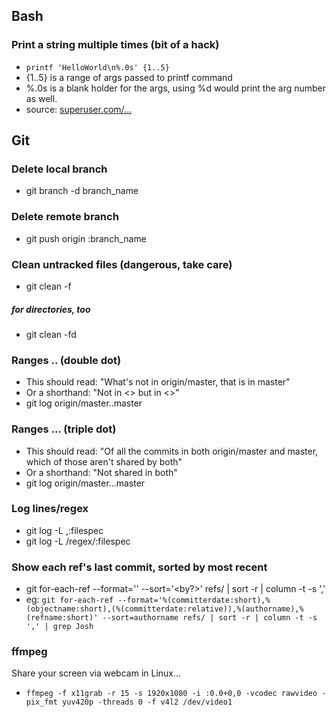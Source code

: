 ## Bash 
### Print a string multiple times (bit of a hack)
- ` printf 'HelloWorld\n%.0s' {1..5} `
- {1..5} is a range of args passed to printf command
- %.0s is a blank holder for the args, using %d would print the arg number as well. 
- source: [superuser.com/...](http://superuser.com/questions/86340/linux-command-to-repeat-a-string-n-times)

## Git

### Delete local branch
- git branch -d branch_name

### Delete remote branch
- git push origin :branch_name

### Clean untracked files (dangerous, take care)
- git clean -f 
##### for directories, too
- git clean -fd 

### Ranges .. (double dot)
- This should read: "What's not in origin/master, that is in master"
- Or a shorthand: "Not in <> but in <>"
- git log origin/master..master

### Ranges ... (triple dot)
- This should read: "Of all the commits in both origin/master and master, which of those aren't shared by both"
- Or a shorthand: "Not shared in both"
- git log origin/master...master

### Log lines/regex
- git log -L <start>,<end>:filespec
- git log -L /regex/:filespec


### Show each ref's last commit, sorted by most recent
- git for-each-ref --format='<what-to-output>' --sort='<by?>' refs/ | sort -r | column -t -s ',' 
- eg: `git for-each-ref --format='%(committerdate:short),%(objectname:short),(%(committerdate:relative)),%(authorname),%(refname:short)' --sort=authorname refs/ | sort -r | column -t -s ',' | grep Josh`

### ffmpeg
Share your screen via webcam in Linux...
- `ffmpeg -f x11grab -r 15 -s 1920x1080 -i :0.0+0,0 -vcodec rawvideo -pix_fmt yuv420p -threads 0 -f v4l2 /dev/video1`

